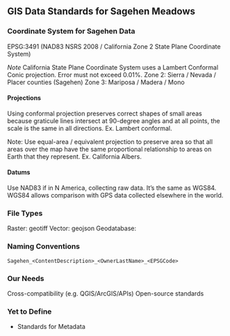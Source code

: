## GIS Data Standards for Sagehen Meadows

### Coordinate System for Sagehen Data

EPSG:3491 (NAD83 NSRS 2008 / California Zone 2 State Plane Coordinate System)

*Note* California State Plane Coordinate System uses a Lambert Conformal Conic projection. Error must not exceed 0.01%.
Zone 2: Sierra / Nevada / Placer counties (Sagehen)
Zone 3: Mariposa / Madera / Mono

#### Projections
Using conformal projection preserves correct shapes of small areas because graticule lines intersect at 90-degree angles and at all points, the scale is the same in all directions. Ex. Lambert conformal.

Note: Use equal-area / equivalent projection to preserve area so that all areas over the map have the same proportional relationship to areas on Earth that they represent. Ex. California Albers.

#### Datums
Use NAD83 if in N America, collecting raw data. It’s the same as WGS84. WGS84 allows comparison with GPS data collected elsewhere in the world.

### File Types
Raster: geotiff
Vector: geojson
Geodatabase:  <need to determine>

### Naming Conventions
`Sagehen_<ContentDescription>_<OwnerLastName>_<EPSGCode>`

### Our Needs
Cross-compatibility (e.g. QGIS/ArcGIS/APIs)
Open-source standards

### Yet to Define
- Standards for Metadata